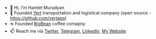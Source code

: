 - 👋 Hi, I’m Hamlet Muradyan
- 🚗 Founded [Yert](https://yertapp.com) transportation and logistical company (open source - https://github.com/yertapp)
- ☕️ Founded [BigBean](https://bigbean.am) coffee comapny
- 📫 Reach me via [Twitter](https://twitter.com/HamletMuradyan), [Telegram](https://hamletmuradyan.t.me), [LinkedIn](https://www.linkedin.com/in/hamletmuradyan/), [My Website](https://hamletmuradyan.com)

<!---
mhamlet/mhamlet is a ✨ special ✨ repository because its `README.md` (this file) appears on your GitHub profile.
You can click the Preview link to take a look at your changes.
--->
